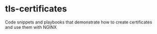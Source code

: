 # tls-certificates
Code snippets and playbooks that demonstrate how to create certificates and use them with NGINX
